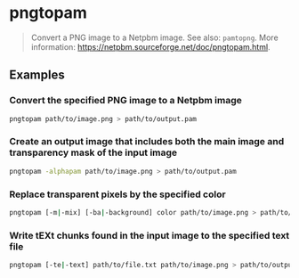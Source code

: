 # pngtopam

> Convert a PNG image to a Netpbm image. See also: `pamtopng`. More information: <https://netpbm.sourceforge.net/doc/pngtopam.html>.

## Examples

### Convert the specified PNG image to a Netpbm image

```bash
pngtopam path/to/image.png > path/to/output.pam
```

### Create an output image that includes both the main image and transparency mask of the input image

```bash
pngtopam -alphapam path/to/image.png > path/to/output.pam
```

### Replace transparent pixels by the specified color

```bash
pngtopam [-m|-mix] [-ba|-background] color path/to/image.png > path/to/output.pam
```

### Write tEXt chunks found in the input image to the specified text file

```bash
pngtopam [-te|-text] path/to/file.txt path/to/image.png > path/to/output.pam
```
